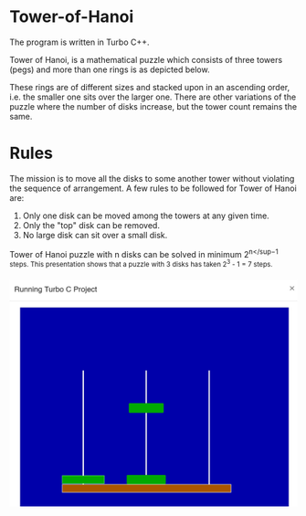 # Tower-of-Hanoi
 The program is written in Turbo C++.
 
 Tower of Hanoi, is a mathematical puzzle which consists of three towers (pegs) and more than one rings is as depicted below.
 
 These rings are of different sizes and stacked upon in an ascending order, i.e. the smaller one sits over the larger one. There are other variations of the puzzle where the number of disks increase, but the tower count remains the same.
 
 # Rules
The mission is to move all the disks to some another tower without violating the sequence of arrangement. A few rules to be followed for Tower of Hanoi are:

1. Only one disk can be moved among the towers at any given time.
2. Only the "top" disk can be removed.
3. No large disk can sit over a small disk.

Tower of Hanoi puzzle with n disks can be solved in minimum 2<sup>n</sup−1 steps. This presentation shows that a puzzle with 3 disks has taken 2<sup>3</sup> - 1 = 7 steps.

 <p align="center">
<img src="https://github.com/mandanaGh/Tower-of-Hanoi/blob/main/images/honoi_tower.jpg" width="600"></p>
